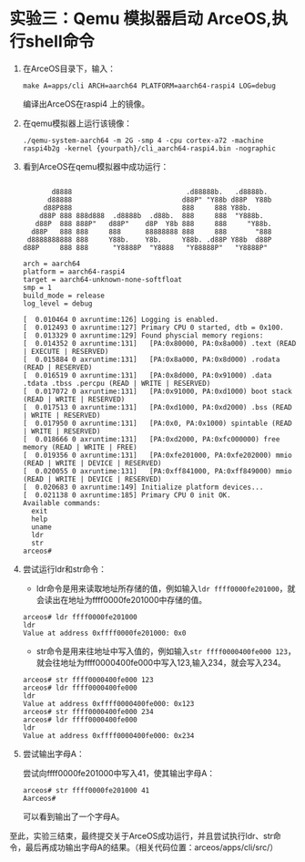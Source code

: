 # 实验三：Qemu 模拟器启动 ArceOS,执行shell命令

1. 在ArceOS目录下，输入：
   
   ```shell
   make A=apps/cli ARCH=aarch64 PLATFORM=aarch64-raspi4 LOG=debug
   ```

   编译出ArceOS在raspi4 上的镜像。

2. 在qemu模拟器上运行该镜像：

   ```shell
   ./qemu-system-aarch64 -m 2G -smp 4 -cpu cortex-a72 -machine raspi4b2g -kernel {yourpath}/cli_aarch64-raspi4.bin -nographic
   ```

3. 看到ArceOS在qemu模拟器中成功运行：
   

   ```shell

          d8888                            .d88888b.   .d8888b.
         d88888                           d88P" "Y88b d88P  Y88b
        d88P888                           888     888 Y88b.
       d88P 888 888d888  .d8888b  .d88b.  888     888  "Y888b.
      d88P  888 888P"   d88P"    d8P  Y8b 888     888     "Y88b.
     d88P   888 888     888      88888888 888     888       "888
    d8888888888 888     Y88b.    Y8b.     Y88b. .d88P Y88b  d88P
   d88P     888 888      "Y8888P  "Y8888   "Y88888P"   "Y8888P"

   arch = aarch64
   platform = aarch64-raspi4
   target = aarch64-unknown-none-softfloat
   smp = 1
   build_mode = release
   log_level = debug

   [  0.010464 0 axruntime:126] Logging is enabled.
   [  0.012493 0 axruntime:127] Primary CPU 0 started, dtb = 0x100.
   [  0.013329 0 axruntime:129] Found physcial memory regions:
   [  0.014352 0 axruntime:131]   [PA:0x80000, PA:0x8a000) .text (READ | EXECUTE | RESERVED)
   [  0.015884 0 axruntime:131]   [PA:0x8a000, PA:0x8d000) .rodata (READ | RESERVED)
   [  0.016519 0 axruntime:131]   [PA:0x8d000, PA:0x91000) .data .tdata .tbss .percpu (READ | WRITE | RESERVED)
   [  0.017072 0 axruntime:131]   [PA:0x91000, PA:0xd1000) boot stack (READ | WRITE | RESERVED)
   [  0.017513 0 axruntime:131]   [PA:0xd1000, PA:0xd2000) .bss (READ | WRITE | RESERVED)
   [  0.017950 0 axruntime:131]   [PA:0x0, PA:0x1000) spintable (READ | WRITE | RESERVED)
   [  0.018666 0 axruntime:131]   [PA:0xd2000, PA:0xfc000000) free memory (READ | WRITE | FREE)
   [  0.019356 0 axruntime:131]   [PA:0xfe201000, PA:0xfe202000) mmio (READ | WRITE | DEVICE | RESERVED)
   [  0.020055 0 axruntime:131]   [PA:0xff841000, PA:0xff849000) mmio (READ | WRITE | DEVICE | RESERVED)
   [  0.020683 0 axruntime:149] Initialize platform devices...
   [  0.021138 0 axruntime:185] Primary CPU 0 init OK.
   Available commands:
     exit
     help
     uname
     ldr
     str
   arceos# 
   ```

4. 尝试运行ldr和str命令：
   
   * ldr命令是用来读取地址所存储的值，例如输入`ldr ffff0000fe201000`，就会读出在地址为ffff0000fe201000中存储的值。

   ```shell
   arceos# ldr ffff0000fe201000
   ldr
   Value at address 0xffff0000fe201000: 0x0
   ```

   * str命令是用来往地址中写入值的，例如输入`str ffff0000400fe000 123`，就会往地址为ffff0000400fe000中写入123,输入234，就会写入234。

   ```shell
   arceos# str ffff0000400fe000 123
   arceos# ldr ffff0000400fe000
   ldr
   Value at address 0xffff0000400fe000: 0x123
   arceos# str ffff0000400fe000 234
   arceos# ldr ffff0000400fe000
   ldr
   Value at address 0xffff0000400fe000: 0x234
   ```

5. 尝试输出字母A：

   尝试向ffff0000fe201000中写入41，使其输出字母A：
   ```shelll
   arceos# str ffff0000fe201000 41
   Aarceos# 
   ```

   可以看到输出了一个字母A。

至此，实验三结束，最终提交关于ArceOS成功运行，并且尝试执行ldr、str命令，最后再成功输出字母A的结果。（相关代码位置：arceos/apps/cli/src/）

   

   





